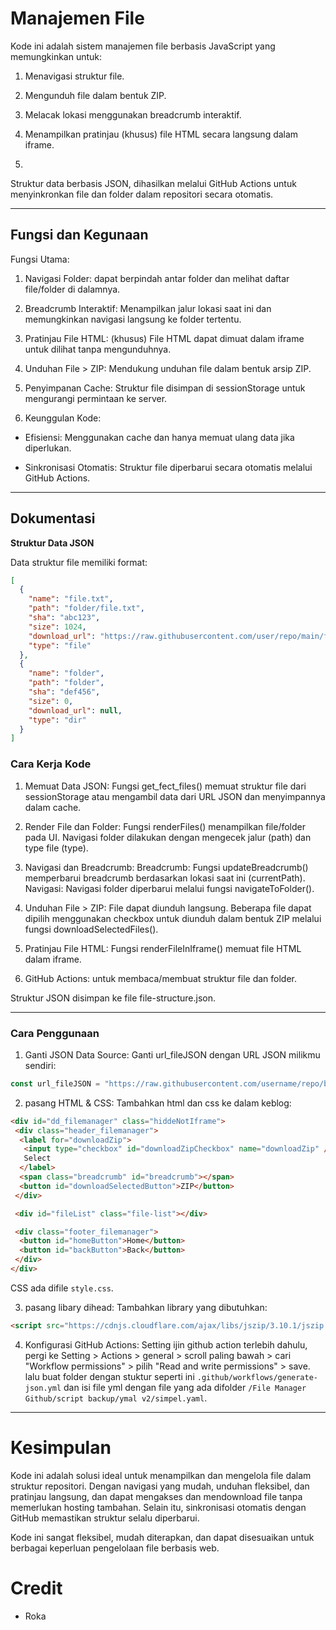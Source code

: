 # Manajemen File 

Kode ini adalah sistem manajemen file berbasis JavaScript yang memungkinkan untuk:

1. Menavigasi struktur file.

2. Mengunduh file dalam bentuk ZIP.

3. Melacak lokasi menggunakan breadcrumb interaktif.

4. Menampilkan pratinjau (khusus) file HTML secara langsung dalam iframe.
5. 

Struktur data berbasis JSON, dihasilkan melalui GitHub Actions untuk menyinkronkan file dan folder dalam repositori secara otomatis.

---

## Fungsi dan Kegunaan

 Fungsi Utama:

1. Navigasi Folder:
 dapat berpindah antar folder dan melihat daftar file/folder di dalamnya.


2. Breadcrumb Interaktif:
Menampilkan jalur lokasi saat ini dan memungkinkan navigasi langsung ke folder tertentu.


3. Pratinjau File HTML:
(khusus) File HTML dapat dimuat dalam iframe untuk dilihat tanpa mengunduhnya.


4. Unduhan File > ZIP:
Mendukung unduhan file dalam bentuk arsip ZIP.

5. Penyimpanan Cache:
Struktur file disimpan di sessionStorage untuk mengurangi permintaan ke server.

2. Keunggulan Kode:

- Efisiensi: Menggunakan cache dan hanya memuat ulang data jika diperlukan.

- Sinkronisasi Otomatis: Struktur file diperbarui secara otomatis melalui GitHub Actions.
---

## Dokumentasi

 **Struktur Data JSON**

Data struktur file memiliki format:
```json
[
  {
    "name": "file.txt",
    "path": "folder/file.txt",
    "sha": "abc123",
    "size": 1024,
    "download_url": "https://raw.githubusercontent.com/user/repo/main/folder/file.txt",
    "type": "file"
  },
  {
    "name": "folder",
    "path": "folder",
    "sha": "def456",
    "size": 0,
    "download_url": null,
    "type": "dir"
  }
]
```
### Cara Kerja Kode

1. Memuat Data JSON:
Fungsi get_fect_files() memuat struktur file dari sessionStorage atau mengambil data dari URL JSON dan menyimpannya dalam cache.

2. Render File dan Folder:
Fungsi renderFiles() menampilkan file/folder pada UI. Navigasi folder dilakukan dengan mengecek jalur (path) dan type file (type).

3. Navigasi dan Breadcrumb: 
 Breadcrumb: Fungsi updateBreadcrumb() memperbarui breadcrumb berdasarkan lokasi saat ini (currentPath).
 Navigasi: Navigasi folder diperbarui melalui fungsi navigateToFolder().


4. Unduhan File > ZIP:
   File dapat diunduh langsung.
   Beberapa file dapat dipilih menggunakan checkbox untuk diunduh dalam bentuk ZIP melalui fungsi downloadSelectedFiles().

5. Pratinjau File HTML:
Fungsi renderFileInIframe() memuat file HTML dalam iframe.

6. GitHub Actions:
 untuk membaca/membuat struktur file dan folder.

Struktur JSON disimpan ke file file-structure.json.

---

### Cara Penggunaan

1. Ganti JSON Data Source:
Ganti url_fileJSON dengan URL JSON milikmu sendiri:
```javascript
const url_fileJSON = "https://raw.githubusercontent.com/username/repo/branch/file-structure.json";
```

2. pasang HTML & CSS: Tambahkan html dan css ke dalam keblog:
 ```html
 <div id="dd_filemanager" class="hiddeNotIframe">
  <div class="header_filemanager">
   <label for="downloadZip">
    <input type="checkbox" id="downloadZipCheckbox" name="downloadZip" />
    Select
   </label>
   <span class="breadcrumb" id="breadcrumb"></span>
   <button id="downloadSelectedButton">ZIP</button>
  </div>

  <div id="fileList" class="file-list"></div>

  <div class="footer_filemanager">
   <button id="homeButton">Home</button>
   <button id="backButton">Back</button>
  </div>
 </div>
 ```
   CSS ada difile `style.css`.

3. pasang libary dihead:
Tambahkan library yang dibutuhkan:
  ```html
 <script src="https://cdnjs.cloudflare.com/ajax/libs/jszip/3.10.1/jszip.js" integrity="sha512-3FKAKNDHbfUwAgW45wNAvfgJDDdNoTi5PZWU7ak3Xm0X8u0LbDBWZEyPklRebTZ8r+p0M2KIJWDYZQjDPyYQEA==" crossorigin="anonymous" referrerpolicy="no-referrer"></script> 
 ```

4. Konfigurasi GitHub Actions:
Setting ijin github action terlebih dahulu, pergi ke Setting > Actions > general > scroll paling bawah > cari "Workflow permissions" > pilih "Read and write permissions" > save.
lalu buat folder dengan stuktur seperti ini `.github/workflows/generate-json.yml` dan isi file yml dengan file yang ada difolder `/File Manager Github/script backup/ymal v2/simpel.yaml`.
---

# Kesimpulan

Kode ini adalah solusi ideal untuk menampilkan dan mengelola file dalam struktur repositori. Dengan navigasi yang mudah, unduhan fleksibel, dan pratinjau langsung, dan dapat mengakses dan mendownload file tanpa memerlukan hosting tambahan. Selain itu, sinkronisasi otomatis dengan GitHub memastikan struktur selalu diperbarui.

Kode ini sangat fleksibel, mudah diterapkan, dan dapat disesuaikan untuk berbagai keperluan pengelolaan file berbasis web.

# Credit 
 - Roka